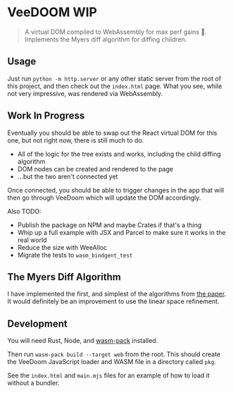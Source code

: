 # VeeDOOM WIP

> A virtual DOM compiled to WebAssembly for max perf gains :muscle:. Implements the Myers diff algorithm for diffing children.

## Usage

Just run `python -m http.server` or any other static server from the root of this project, and then check out the `index.html` page. What you see, while not very impressive, was rendered via WebAssembly.

## Work In Progress

Eventually you should be able to swap out the React virtual DOM for this one, but not right now, there is still much to do.

- All of the logic for the tree exists and works, including the child diffing algorithm
- DOM nodes can be created and rendered to the page
- ...but the two aren't connected yet

Once connected, you should be able to trigger changes in the app that will then go through VeeDoom which will update the DOM accordingly.

Also TODO:

- Publish the package on NPM and maybe Crates if that's a thing
- Whip up a full example with JSX and Parcel to make sure it works in the real world
- Reduce the size with WeeAlloc
- Migrate the tests to `wasm_bindgent_test`

## The Myers Diff Algorithm

I have implemented the first, and simplest of the algorithms from [the paper](http://xmailserver.org/diff2.pdf). It would definitely be an improvement to use the linear space refinement.

## Development

You will need Rust, Node, and [wasm-pack](https://rustwasm.github.io/docs/wasm-pack/) installed.

Then run `wasm-pack build --target web` from the root. This should create the VeeDoom JavaScript loader and WASM file in a directory called `pkg`.

See the `index.html` and `main.mjs` files for an example of how to load it without a bundler.
